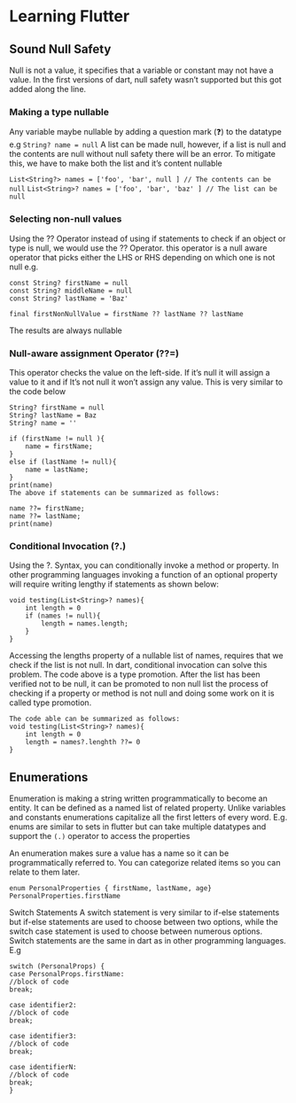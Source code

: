 # Learning Flutter

## Sound Null Safety
Null is not a value, it specifies that a variable or constant may not have a value. In the first versions of dart, null safety wasn’t supported but this got added along the line.

### Making a type nullable
Any variable maybe nullable by adding a question mark (❓) to the datatype e.g
`String? name = null`
A list can be made null, however, if a list is null and the contents are null without null safety there will be an error. To mitigate this, we have to make both the list and it’s content nullable

`List<String?> names = ['foo', 'bar', null ] // The contents can be null`
`List<String>? names = ['foo', 'bar', 'baz' ] // The list can be null`

### Selecting non-null values
Using the ?? Operator instead of using if statements to check if an object or type is null, we would use the ?? Operator. this operator is a null aware operator that picks either the LHS or RHS depending on which one is not null e.g.
```
const String? firstName = null
const String? middleName = null
const String? lastName = 'Baz'

final firstNonNullValue = firstName ?? lastName ?? lastName
```

The results are always nullable 

### Null-aware assignment Operator (??=)
This operator checks the value on the left-side. If it’s null it will assign a value to it and if It’s not null it won’t assign any value. This is very similar to the code below

```
String? firstName = null
String? lastName = Baz
String? name = ''

if (firstName != null ){
    name = firstName;
}
else if (lastName != null){
    name = lastName;
}
print(name)
The above if statements can be summarized as follows:

name ??= firstName;
name ??= lastName;
print(name)
```

### Conditional Invocation (?.)
Using the ?. Syntax, you can conditionally invoke a method or property. In other programming languages invoking a function of an optional property will require writing lengthy if statements as shown below:

```
void testing(List<String>? names){
    int length = 0
    if (names != null){
        length = names.length;
    }
}
```
Accessing the lengths property of a nullable list of names, requires that we check if the list is not null. In dart, conditional invocation can solve this problem. The code above is a type promotion. After the list has been verified not to be null, it can be promoted to non null list the process of checking if a property or method is not null and doing some work on it is called type promotion.

```
The code able can be summarized as follows:
void testing(List<String>? names){
    int length = 0
    length = names?.lenghth ??= 0
}
```
## Enumerations
Enumeration is making a string written programmatically to become an entity. It can be defined as a named list of related property. Unlike variables and constants enumerations capitalize all the first letters of every word. E.g. enums are similar to sets in flutter but can take multiple datatypes and support the `(.)` operator to access the properties

An enumeration makes sure a value has a name so it can be programmatically referred to. You can categorize related items so you can relate to them later.

```
enum PersonalProperties { firstName, lastName, age}
PersonalProperties.firstName
```

Switch Statements
A switch statement is very similar to if-else statements but if-else statements are used to choose between two options, while the switch case statement is used to choose between numerous options. Switch statements are the same in dart as in other programming languages. 
E.g 
```
switch (PersonalProps) {
case PersonalProps.firstName:
//block of code
break;

case identifier2:
//block of code
break;

case identifier3:
//block of code
break;

case identifierN:
//block of code
break;
}
```
